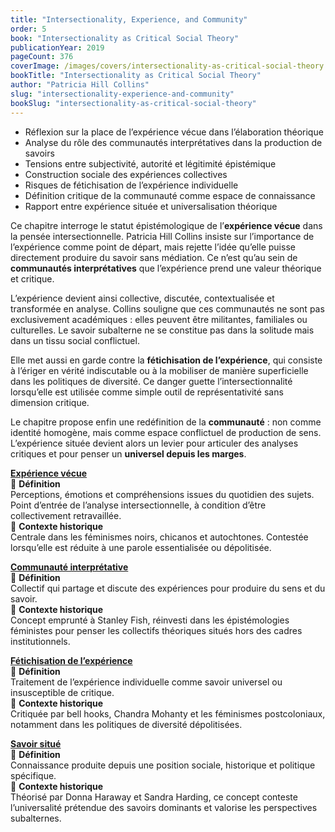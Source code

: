 ```yaml
---
title: "Intersectionality, Experience, and Community"
order: 5
book: "Intersectionality as Critical Social Theory"
publicationYear: 2019
pageCount: 376
coverImage: /images/covers/intersectionality-as-critical-social-theory.jpg
bookTitle: "Intersectionality as Critical Social Theory"
author: "Patricia Hill Collins"
slug: "intersectionality-experience-and-community"
bookSlug: "intersectionality-as-critical-social-theory"
---
```


<!--themes:start-->
- Réflexion sur la place de l’expérience vécue dans l’élaboration théorique  
- Analyse du rôle des communautés interprétatives dans la production de savoirs  
- Tensions entre subjectivité, autorité et légitimité épistémique  
- Construction sociale des expériences collectives  
- Risques de fétichisation de l’expérience individuelle  
- Définition critique de la communauté comme espace de connaissance  
- Rapport entre expérience située et universalisation théorique  
<!--themes:end-->

<!--summary:start-->
Ce chapitre interroge le statut épistémologique de l’**expérience vécue** dans la pensée intersectionnelle. Patricia Hill Collins insiste sur l’importance de l’expérience comme point de départ, mais rejette l’idée qu’elle puisse directement produire du savoir sans médiation. Ce n’est qu’au sein de **communautés interprétatives** que l’expérience prend une valeur théorique et critique.

L’expérience devient ainsi collective, discutée, contextualisée et transformée en analyse. Collins souligne que ces communautés ne sont pas exclusivement académiques : elles peuvent être militantes, familiales ou culturelles. Le savoir subalterne ne se constitue pas dans la solitude mais dans un tissu social conflictuel.

Elle met aussi en garde contre la **fétichisation de l’expérience**, qui consiste à l’ériger en vérité indiscutable ou à la mobiliser de manière superficielle dans les politiques de diversité. Ce danger guette l’intersectionnalité lorsqu’elle est utilisée comme simple outil de représentativité sans dimension critique.

Le chapitre propose enfin une redéfinition de la **communauté** : non comme identité homogène, mais comme espace conflictuel de production de sens. L’expérience située devient alors un levier pour articuler des analyses critiques et pour penser un **universel depuis les marges**.
<!--summary:end-->

<!--concepts:start-->

[**Expérience vécue**](/concepts/experience-vecue)  
🔹 **Définition**  
Perceptions, émotions et compréhensions issues du quotidien des sujets. Point d’entrée de l’analyse intersectionnelle, à condition d’être collectivement retravaillée.  
🔹 **Contexte historique**  
Centrale dans les féminismes noirs, chicanos et autochtones. Contestée lorsqu’elle est réduite à une parole essentialisée ou dépolitisée.

[**Communauté interprétative**](/concepts/communaute-interpretative)  
🔹 **Définition**  
Collectif qui partage et discute des expériences pour produire du sens et du savoir.  
🔹 **Contexte historique**  
Concept emprunté à Stanley Fish, réinvesti dans les épistémologies féministes pour penser les collectifs théoriques situés hors des cadres institutionnels.

[**Fétichisation de l’expérience**](/concepts/fetichisation-de-lexperience)  
🔹 **Définition**  
Traitement de l’expérience individuelle comme savoir universel ou insusceptible de critique.  
🔹 **Contexte historique**  
Critiquée par bell hooks, Chandra Mohanty et les féminismes postcoloniaux, notamment dans les politiques de diversité dépolitisées.

[**Savoir situé**](/concepts/savoir-situe)  
🔹 **Définition**  
Connaissance produite depuis une position sociale, historique et politique spécifique.  
🔹 **Contexte historique**  
Théorisé par Donna Haraway et Sandra Harding, ce concept conteste l’universalité prétendue des savoirs dominants et valorise les perspectives subalternes.

<!--concepts:end-->
